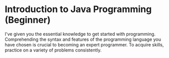 # Introduction to Java Programming (Beginner)
I've given you the essential knowledge to get started with programming. Comprehending the syntax and features of the programming language you have chosen is crucial to becoming an expert programmer. To acquire skills, practice on a variety of problems consistently.
